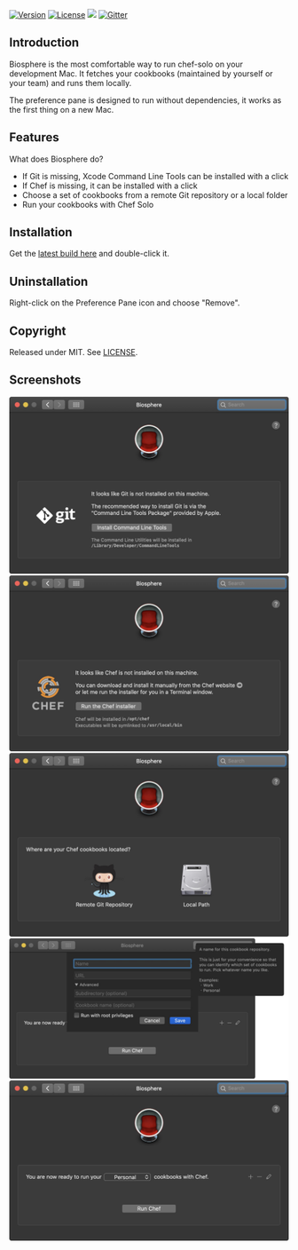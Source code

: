 [![Version](https://img.shields.io/github/tag/halo/Biosphere.svg?style=flat&label=version)](https://github.com/halo/Biosphere/releases)
[![License](https://img.shields.io/badge/license-MIT-blue.svg?style=flat)](https://github.com/halo/Biosphere/blob/master/LICENSE.md)
![](https://img.shields.io/badge/Swift-5-orange.svg)
[![Gitter](https://badges.gitter.im/Join%20Chat.svg)](https://gitter.im/halo/Biosphere)

## Introduction

Biosphere is the most comfortable way to run chef-solo on your development Mac.
It fetches your cookbooks (maintained by yourself or your team) and runs them locally.

The preference pane is designed to run without dependencies, it works as the first thing on a new Mac.

## Features

What does Biosphere do?

* If Git is missing, Xcode Command Line Tools can be installed with a click
* If Chef is missing, it can be installed with a click
* Choose a set of cookbooks from a remote Git repository or a local folder
* Run your cookbooks with Chef Solo

## Installation

Get the [latest build here](https://github.com/halo/Biosphere/releases/latest) and double-click it.

## Uninstallation

Right-click on the Preference Pane icon and choose "Remove".

## Copyright

Released under MIT. See [LICENSE](http://github.com/halo/Biosphere/blob/master/LICENSE.md).

## Screenshots

![Screenshot](/doc/screenshot-01-2019-06-08.jpg?raw=true)
![Screenshot](/doc/screenshot-02-2019-06-08.jpg?raw=true)
![Screenshot](/doc/screenshot-04-2019-06-08.jpg?raw=true)
![Screenshot](/doc/screenshot-03-2019-06-08.jpg?raw=true)
![Screenshot](/doc/screenshot-05-2019-06-08.jpg?raw=true)
